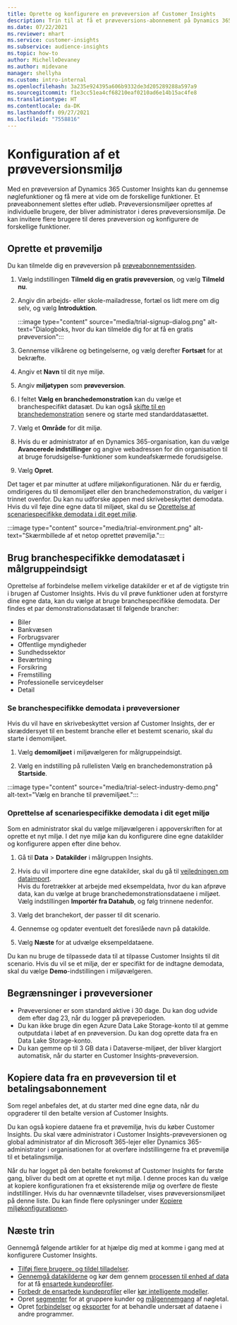 ```yaml
---
title: Oprette og konfigurere en prøveversion af Customer Insights
description: Trin til at få et prøveversions-abonnement på Dynamics 365 Customer Insights og konfigurere det.
ms.date: 07/22/2021
ms.reviewer: mhart
ms.service: customer-insights
ms.subservice: audience-insights
ms.topic: how-to
author: MichelleDevaney
ms.author: midevane
manager: shellyha
ms.custom: intro-internal
ms.openlocfilehash: 3a235e924395a606b9332de3d205289288a597a9
ms.sourcegitcommit: f1e3cc51ea4cf68210eaf0210ad6e14b15ac4fe8
ms.translationtype: HT
ms.contentlocale: da-DK
ms.lasthandoff: 09/27/2021
ms.locfileid: "7558816"
---
```

# <a name="set-up-a-trial-environment"></a>Konfiguration af et prøveversionsmiljø 

Med en prøveversion af Dynamics 365 Customer Insights kan du gennemse nøglefunktioner og få mere at vide om de forskellige funktioner. Et prøveabonnement slettes efter udløb. Prøveversionsmiljøer oprettes af individuelle brugere, der bliver administrator i deres prøveversionsmiljø. De kan invitere flere brugere til deres prøveversion og konfigurere de forskellige funktioner.

## <a name="create-a-trial-environment"></a>Oprette et prøvemiljø

Du kan tilmelde dig en prøveversion på [prøveabonnementssiden](https://dynamics.microsoft.com/get-started/free-trial/?appname=customerinsights). 

1. Vælg indstillingen **Tilmeld dig en gratis prøveversion**, og vælg **Tilmeld nu**.

1. Angiv din arbejds- eller skole-mailadresse, fortæl os lidt mere om dig selv, og vælg **Introduktion**.

   :::image type="content" source="media/trial-signup-dialog.png" alt-text="Dialogboks, hvor du kan tilmelde dig for at få en gratis prøveversion":::

1. Gennemse vilkårene og betingelserne, og vælg derefter **Fortsæt** for at bekræfte.

1. Angiv et **Navn** til dit nye miljø. 

1. Angiv **miljøtypen** som **prøveversion**.

1. I feltet **Vælg en branchedemonstration** kan du vælge et branchespecifikt datasæt. Du kan også [skifte til en branchedemonstration](#use-industry-specific-demo-data-sets-in-audience-insights) senere og starte med standarddatasættet.

1. Vælg et **Område** for dit miljø.

1. Hvis du er administrator af en Dynamics 365-organisation, kan du vælge **Avancerede indstillinger** og angive webadressen for din organisation til at bruge forudsigelse-funktioner som kundeafskærmede forudsigelse. 

1. Vælg **Opret**. 

Det tager et par minutter at udføre miljøkonfigurationen. Når du er færdig, omdirigeres du til demomiljøet eller den branchedemonstration, du vælger i trinnet ovenfor. Du kan nu udforske appen med skrivebeskyttet demodata. Hvis du vil føje dine egne data til miljøet, skal du se [Oprettelse af scenariespecifikke demodata i dit eget miljø](#create-scenario-specific-demo-data-in-your-own-environment).

:::image type="content" source="media/trial-environment.png" alt-text="Skærmbillede af et netop oprettet prøvemiljø.":::

## <a name="use-industry-specific-demo-data-sets-in-audience-insights"></a>Brug branchespecifikke demodatasæt i målgruppeindsigt

Oprettelse af forbindelse mellem virkelige datakilder er et af de vigtigste trin i brugen af Customer Insights. Hvis du vil prøve funktioner uden at forstyrre dine egne data, kan du vælge at bruge branchespecifikke demodata. Der findes et par demonstrationsdatasæt til følgende brancher: 

-   Biler
-   Bankvæsen
-   Forbrugsvarer
-   Offentlige myndigheder
-   Sundhedssektor
-   Beværtning
-   Forsikring
-   Fremstilling
-   Professionelle serviceydelser
-   Detail

### <a name="see-industry-specific-demo-data-in-trials"></a>Se branchespecifikke demodata i prøveversioner

Hvis du vil have en skrivebeskyttet version af Customer Insights, der er skræddersyet til en bestemt branche eller et bestemt scenario, skal du starte i demomiljøet. 
 
1.  Vælg **demomiljøet** i miljøvælgeren for målgruppeindsigt.

2.  Vælg en indstilling på rullelisten Vælg en branchedemonstration på **Startside**.

:::image type="content" source="media/trial-select-industry-demo.png" alt-text="Vælg en branche til prøvemiljøet.":::

### <a name="create-scenario-specific-demo-data-in-your-own-environment"></a>Oprettelse af scenariespecifikke demodata i dit eget miljø

Som en administrator skal du vælge miljøvælgeren i appoverskriften for at oprette et nyt miljø. I det nye miljø kan du konfigurere dine egne datakilder og konfigurere appen efter dine behov. 

1.  Gå til **Data** > **Datakilder** i målgruppen Insights.

2.  Hvis du vil importere dine egne datakilder, skal du gå til [vejledningen om dataimport](data-sources.md).     
   Hvis du foretrækker at arbejde med eksempeldata, hvor du kan afprøve data, kan du vælge at bruge branchedemonstrationsdataene i miljøet. Vælg indstillingen **Importér fra Datahub**, og følg trinnene nedenfor.

3.  Vælg det branchekort, der passer til dit scenario. 

4.  Gennemse og opdater eventuelt det foreslåede navn på datakilde. 

5.  Vælg **Næste** for at udvælge eksempeldataene. 

Du kan nu bruge de tilpassede data til at tilpasse Customer Insights til dit scenario. Hvis du vil se et miljø, der er specifikt for de indtagne demodata, skal du vælge **<Industry> Demo**-indstillingen i miljøvælgeren.

## <a name="limitations-in-trials"></a>Begrænsninger i prøveversioner

- Prøveversioner er som standard aktive i 30 dage. Du kan dog udvide dem efter dag 23, når du logger på prøveperioden.
- Du kan ikke bruge din egen Azure Data Lake Storage-konto til at gemme outputdata i løbet af en prøveversion. Du kan dog oprette data fra en Data Lake Storage-konto.
- Du kan gemme op til 3 GB data i Dataverse-miljøet, der bliver klargjort automatisk, når du starter en Customer Insights-prøveversion.

## <a name="copy-data-from-a-trial-to-a-paid-subscription"></a>Kopiere data fra en prøveversion til et betalingsabonnement

Som regel anbefales det, at du starter med dine egne data, når du opgraderer til den betalte version af Customer Insights. 

Du kan også kopiere dataene fra et prøvemiljø, hvis du køber Customer Insights. Du skal være administrator i Customer Insights-prøveversionen og global administrator af din Microsoft 365-lejer eller Dynamics 365-administrator i organisationen for at overføre indstillingerne fra et prøvemiljø til et betalingsmiljø. 

Når du har logget på den betalte forekomst af Customer Insights for første gang, bliver du bedt om at oprette et nyt miljø. I denne proces kan du vælge at kopiere konfigurationen fra et eksisterende miljø og overføre de fleste indstillinger. Hvis du har ovennævnte tilladelser, vises prøveversionsmiljøet på denne liste. Du kan finde flere oplysninger under [Kopiere miljøkonfigurationen](manage-environments.md#copy-the-environment-configuration).

## <a name="next-steps"></a>Næste trin

Gennemgå følgende artikler for at hjælpe dig med at komme i gang med at konfigurere Customer Insights. 

- [Tilføj flere brugere, og tildel tilladelser](permissions.md).
- [Gennemgå datakilderne](data-sources.md) og kør dem gennem [processen til enhed af data](data-unification.md) for at få [ensartede kundeprofiler](customer-profiles.md).
- [Forbedr de ensartede kundeprofiler](enrichment-hub.md) eller [kør intelligente modeller](predictions-overview.md).
- Opret [segmenter](segments.md) for at gruppere kunder og [målgennemgang](measures.md) af nøgletal.
- Opret [forbindelser](connections.md) og [eksporter](export-destinations.md) for at behandle undersæt af dataene i andre programmer.
